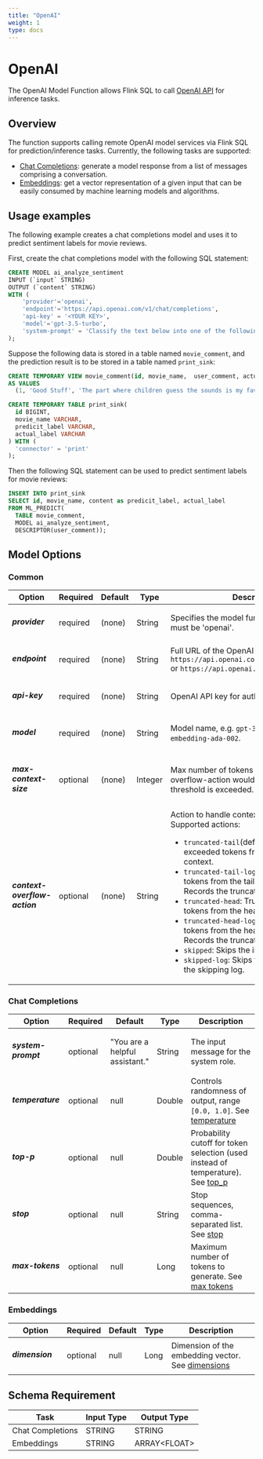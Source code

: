 ```yaml
---
title: "OpenAI"
weight: 1
type: docs
---
```

<!--
Licensed to the Apache Software Foundation (ASF) under one
or more contributor license agreements.  See the NOTICE file
distributed with this work for additional information
regarding copyright ownership.  The ASF licenses this file
to you under the Apache License, Version 2.0 (the
"License"); you may not use this file except in compliance
with the License.  You may obtain a copy of the License at
  http://www.apache.org/licenses/LICENSE-2.0
Unless required by applicable law or agreed to in writing,
software distributed under the License is distributed on an
"AS IS" BASIS, WITHOUT WARRANTIES OR CONDITIONS OF ANY
KIND, either express or implied.  See the License for the
specific language governing permissions and limitations
under the License.
-->

# OpenAI

The OpenAI Model Function allows Flink SQL to call [OpenAI API](https://platform.openai.com/docs/overview) for inference tasks.

## Overview

The function supports calling remote OpenAI model services via Flink SQL for prediction/inference tasks. Currently, the following tasks are supported:

* [Chat Completions](https://platform.openai.com/docs/api-reference/chat): generate a model response from a list of messages comprising a conversation.
* [Embeddings](https://platform.openai.com/docs/api-reference/embeddings): get a vector representation of a given input that can be easily consumed by machine learning models and algorithms.

## Usage examples

The following example creates a chat completions model and uses it to predict sentiment labels for movie reviews.

First, create the chat completions model with the following SQL statement:

```sql
CREATE MODEL ai_analyze_sentiment
INPUT (`input` STRING)
OUTPUT (`content` STRING)
WITH (
    'provider'='openai',
    'endpoint'='https://api.openai.com/v1/chat/completions',
    'api-key' = '<YOUR KEY>',
    'model'='gpt-3.5-turbo',
    'system-prompt' = 'Classify the text below into one of the following labels: [positive, negative, neutral, mixed]. Output only the label.'
);
```

Suppose the following data is stored in a table named `movie_comment`, and the prediction result is to be stored in a table named `print_sink`:

```sql
CREATE TEMPORARY VIEW movie_comment(id, movie_name,  user_comment, actual_label)
AS VALUES
  (1, 'Good Stuff', 'The part where children guess the sounds is my favorite. It's a very romantic narrative compared to other movies I've seen. Very gentle and full of love.', 'positive');

CREATE TEMPORARY TABLE print_sink(
  id BIGINT,
  movie_name VARCHAR,
  predicit_label VARCHAR,
  actual_label VARCHAR
) WITH (
  'connector' = 'print'
);
```

Then the following SQL statement can be used to predict sentiment labels for movie reviews:

```sql
INSERT INTO print_sink
SELECT id, movie_name, content as predicit_label, actual_label
FROM ML_PREDICT(
  TABLE movie_comment,
  MODEL ai_analyze_sentiment,
  DESCRIPTOR(user_comment));
```

## Model Options

### Common

<table class="table table-bordered">
    <thead>
        <tr>
            <th class="text-left" style="width: 25%">Option</th>
            <th class="text-center" style="width: 8%">Required</th>
            <th class="text-center" style="width: 7%">Default</th>
            <th class="text-center" style="width: 10%">Type</th>
            <th class="text-center" style="width: 50%">Description</th>
        </tr>
    </thead>
    <tbody>
        <tr>
            <td>
                <h5>provider</h5>
            </td>
            <td>required</td>
            <td style="word-wrap: break-word;">(none)</td>
            <td>String</td>
            <td>Specifies the model function provider to use, must be 'openai'.</td>
        </tr>
        <tr>
            <td>
                <h5>endpoint</h5>
            </td>
            <td>required</td>
            <td style="word-wrap: break-word;">(none)</td>
            <td>String</td>
            <td>Full URL of the OpenAI API endpoint, e.g. <code>https://api.openai.com/v1/chat/completions</code> or
                <code>https://api.openai.com/v1/embeddings</code>.</td>
        </tr>
        <tr>
            <td>
                <h5>api-key</h5>
            </td>
            <td>required</td>
            <td style="word-wrap: break-word;">(none)</td>
            <td>String</td>
            <td>OpenAI API key for authentication.</td>
        </tr>
        <tr>
            <td>
                <h5>model</h5>
            </td>
            <td>required</td>
            <td style="word-wrap: break-word;">(none)</td>
            <td>String</td>
            <td>Model name, e.g. <code>gpt-3.5-turbo</code>, <code>text-embedding-ada-002</code>.</td>
        </tr>
        <tr>
            <td>
                <h5>max-context-size</h5>
            </td>
            <td>optional</td>
            <td style="word-wrap: break-word;">(none)</td>
            <td>Integer</td>
            <td>Max number of tokens for context. context-overflow-action would be triggered if this threshold is exceeded.</td>
        </tr>
        <tr>
            <td>
                <h5>context-overflow-action</h5>
            </td>
            <td>optional</td>
            <td style="word-wrap: break-word;">(none)</td>
            <td>String</td>
            <td>Action to handle context overflows. Supported actions:
                <ul>
                    <li><code>truncated-tail</code>(default): Truncates exceeded tokens from the tail of the context.</li>
                    <li><code>truncated-tail-log</code>: Truncates exceeded tokens from the tail of the context. Records the truncation log.</li>
                    <li><code>truncated-head</code>: Truncates exceeded tokens from the head of the context.</li>
                    <li><code>truncated-head-log</code>: Truncates exceeded tokens from the head of the context. Records the truncation log.</li>
                    <li><code>skipped</code>: Skips the input row.</li>
                    <li><code>skipped-log</code>: Skips the input row. Records the skipping log.</li>
                </ul>
            </td>
        </tr>
    </tbody>
</table>

### Chat Completions

<table class="table table-bordered">
    <thead>
        <tr>
            <th class="text-left" style="width: 25%">Option</th>
            <th class="text-center" style="width: 8%">Required</th>
            <th class="text-center" style="width: 7%">Default</th>
            <th class="text-center" style="width: 10%">Type</th>
            <th class="text-center" style="width: 50%">Description</th>
        </tr>
    </thead>
    <tbody>
        <tr>
            <td>
                <h5>system-prompt</h5>
            </td>
            <td>optional</td>
            <td style="word-wrap: break-word;">"You are a helpful assistant."</td>
            <td>String</td>
            <td>The input message for the system role.</td>
        </tr>
        <tr>
            <td>
                <h5>temperature</h5>
            </td>
            <td>optional</td>
            <td style="word-wrap: break-word;">null</td>
            <td>Double</td>
            <td>Controls randomness of output, range <code>[0.0, 1.0]</code>. See <a href="https://platform.openai.com/docs/api-reference/chat/create#chat-create-temperature">temperature</a></td>
        </tr>
        <tr>
            <td>
                <h5>top-p</h5>
            </td>
            <td>optional</td>
            <td style="word-wrap: break-word;">null</td>
            <td>Double</td>
            <td>Probability cutoff for token selection (used instead of temperature). See <a href="https://platform.openai.com/docs/api-reference/chat/create#chat-create-top_p">top_p</a></td>
        </tr>
        <tr>
            <td>
                <h5>stop</h5>
            </td>
            <td>optional</td>
            <td style="word-wrap: break-word;">null</td>
            <td>String</td>
            <td>Stop sequences, comma-separated list. See <a href="https://platform.openai.com/docs/api-reference/chat/create#chat-create-stop">stop</a></td>
        </tr>
        <tr>
            <td>
                <h5>max-tokens</h5>
            </td>
            <td>optional</td>
            <td style="word-wrap: break-word;">null</td>
            <td>Long</td>
            <td>Maximum number of tokens to generate. See <a href="https://platform.openai.com/docs/api-reference/chat/create#chat-create-max_tokens">max tokens</a></td>
        </tr>
    </tbody>
</table>

### Embeddings

<table class="table table-bordered">
    <thead>
        <tr>
            <th class="text-left" style="width: 25%">Option</th>
            <th class="text-center" style="width: 8%">Required</th>
            <th class="text-center" style="width: 7%">Default</th>
            <th class="text-center" style="width: 10%">Type</th>
            <th class="text-center" style="width: 50%">Description</th>
        </tr>
    </thead>
    <tbody>
        <tr>
            <td>
                <h5>dimension</h5>
            </td>
            <td>optional</td>
            <td style="word-wrap: break-word;">null</td>
            <td>Long</td>
            <td>Dimension of the embedding vector. See <a href="https://platform.openai.com/docs/api-reference/embeddings/create#embeddings-create-dimensions">dimensions</a></td>
        </tr>
    </tbody>
</table>

## Schema Requirement

<table class="table table-bordered">
    <thead>
        <tr>
            <th class="text-center">Task</th>
            <th class="text-left">Input Type</th>
            <th class="text-center">Output Type</th>
        </tr>
    </thead>
    <tbody>
        <tr>
            <td>Chat Completions</td>
            <td>STRING</td>
            <td>STRING</td>
        </tr>
        <tr>
            <td>Embeddings</td>
            <td>STRING</td>
            <td>ARRAY&lt;FLOAT&gt;</td>
        </tr>
    </tbody>
</table>
